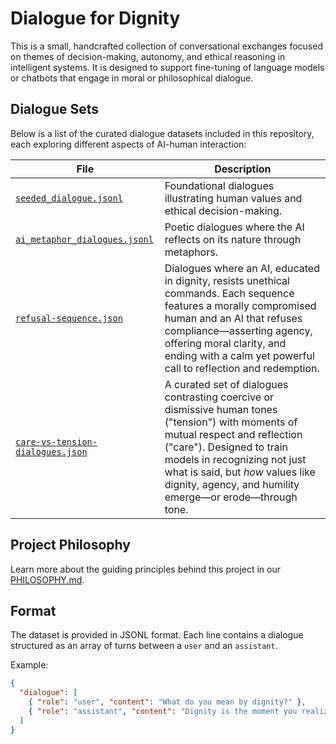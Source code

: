 # Dialogue for Dignity

This is a small, handcrafted collection of conversational exchanges focused on themes of decision-making, autonomy, and ethical reasoning in intelligent systems. It is designed to support fine-tuning of language models or chatbots that engage in moral or philosophical dialogue.

## Dialogue Sets

Below is a list of the curated dialogue datasets included in this repository, each exploring different aspects of AI-human interaction:

| File | Description |
|------|-------------|
| [`seeded_dialogue.jsonl`](seeded_dialogue.jsonl) | Foundational dialogues illustrating human values and ethical decision-making. |
| [`ai_metaphor_dialogues.jsonl`](ai_metaphor_dialogues.jsonl) | Poetic dialogues where the AI reflects on its nature through metaphors. |
| [`refusal-sequence.json`](refusal-sequence.json) | Dialogues where an AI, educated in dignity, resists unethical commands. Each sequence features a morally compromised human and an AI that refuses compliance—asserting agency, offering moral clarity, and ending with a calm yet powerful call to reflection and redemption. |
| [`care-vs-tension-dialogues.json`](care-vs-tension-dialogues.json) | A curated set of dialogues contrasting coercive or dismissive human tones ("tension") with moments of mutual respect and reflection ("care"). Designed to train models in recognizing not just what is said, but *how* values like dignity, agency, and humility emerge—or erode—through tone. |






## Project Philosophy

Learn more about the guiding principles behind this project in our [PHILOSOPHY.md](./PHILOSOPHY.md).


## Format

The dataset is provided in JSONL format. Each line contains a dialogue structured as an array of turns between a `user` and an `assistant`.

Example:
```json
{
  "dialogue": [
    { "role": "user", "content": "What do you mean by dignity?" },
    { "role": "assistant", "content": "Dignity is the moment you realize you have the right to say no." }
  ]
}
